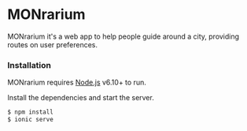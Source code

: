 # MONrarium

MONrarium it's a web app to help people guide around a city, providing routes on user preferences.

### Installation

MONrarium requires [Node.js](https://nodejs.org/) v6.10+ to run.

Install the dependencies and start the server.

```sh
$ npm install
$ ionic serve
```

   [node.js]: <http://nodejs.org>